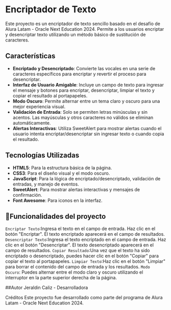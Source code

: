 # Encriptador de Texto

Este proyecto es un encriptador de texto sencillo basado en el desafío de Alura Latam - Oracle Next Education 2024. Permite a los usuarios encriptar y desencriptar texto utilizando un método básico de sustitución de caracteres.

## Características

- **Encriptado y Desencriptado**: Convierte las vocales en una serie de caracteres específicos para encriptar y revertir el proceso para desencriptar.
- **Interfaz de Usuario Amigable**: Incluye un campo de texto para ingresar el mensaje y botones para encriptar, desencriptar, limpiar el texto y copiar el resultado al portapapeles.
- **Modo Oscuro**: Permite alternar entre un tema claro y oscuro para una mejor experiencia visual.
- **Validación de Entrada**: Solo se permiten letras minúsculas y sin acentos. Las mayúsculas y otros caracteres no válidos se eliminan automáticamente.
- **Alertas Interactivas**: Utiliza SweetAlert para mostrar alertas cuando el usuario intenta encriptar/desencriptar sin ingresar texto o cuando copia el resultado.

## Tecnologías Utilizadas

- **HTML5**: Para la estructura básica de la página.
- **CSS3**: Para el diseño visual y el modo oscuro.
- **JavaScript**: Para la lógica de encriptado/desencriptado, validación de entradas, y manejo de eventos.
- **SweetAlert**: Para mostrar alertas interactivas y mensajes de confirmación.
- **Font Awesome**: Para iconos en la interfaz.

## :hammer:Funcionalidades del proyecto
`Encriptar Texto`:Ingresa el texto en el campo de entrada.
Haz clic en el botón "Encriptar".
El texto encriptado aparecerá en el campo de resultados.
`Desencriptar Texto`:Ingresa el texto encriptado en el campo de entrada.
Haz clic en el botón "Desencriptar".
El texto desencriptado aparecerá en el campo de resultados.
`Copiar Resultado`:Una vez que el texto ha sido encriptado o desencriptado, puedes hacer clic en el botón "Copiar" para copiar el texto al portapapeles.
`Limpiar Texto`:Haz clic en el botón "Limpiar" para borrar el contenido del campo de entrada y los resultados.
`Modo Oscuro`: Puedes alternar entre el modo claro y oscuro utilizando el interruptor en la parte superior derecha de la página.

##Autor
Jeraldin Caliz - Desarrolladora


Créditos
Este proyecto fue desarrollado como parte del programa de Alura Latam - Oracle Next Education 2024.
